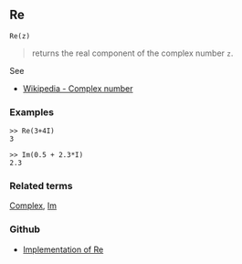 ## Re

```
Re(z)
```

> returns the real component of the complex number `z`.
 
See
* [Wikipedia - Complex number](https://en.wikipedia.org/wiki/Complex_number)

### Examples

```
>> Re(3+4I)
3

>> Im(0.5 + 2.3*I)
2.3
```

### Related terms 
[Complex](Complex.md), [Im](Im.md) 

### Github

* [Implementation of Re](https://github.com/axkr/symja_android_library/blob/master/symja_android_library/matheclipse-core/src/main/java/org/matheclipse/core/builtin/Arithmetic.java#L4656) 
